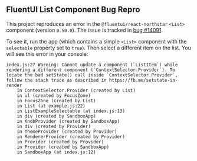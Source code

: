 ## FluentUI List Component Bug Repro

This project reproduces an error in the `@fluentui/react-northstar` `<List>` component (version `0.50.0`). The issue is tracked in [bug #14091](https://github.com/microsoft/fluentui/issues/14091).

To see it, run the app (which contains a simple `<List>` component with the `selectable` property set to `true`). Then select a different item on the list. You will see this error in your console:

```
index.js:27 Warning: Cannot update a component (`ListItem`) while rendering a different component (`ContextSelector.Provider`). To locate the bad setState() call inside `ContextSelector.Provider`, follow the stack trace as described in https://fb.me/setstate-in-render
    in ContextSelector.Provider (created by List)
    in ul (created by FocusZone)
    in FocusZone (created by List)
    in List (at example.js:22)
    in ListExampleSelectable (at index.js:13)
    in div (created by SandboxApp)
    in KnobProvider (created by SandboxApp)
    in div (created by Provider)
    in ThemeProvider (created by Provider)
    in RendererProvider (created by Provider)
    in Provider (created by Provider)
    in Provider (created by SandboxApp)
    in SandboxApp (at index.js:12)
```
